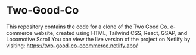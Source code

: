 # Two-Good-Co
This repository contains the code for a clone of the Two Good Co. e-commerce website, created using HTML, Tailwind CSS, React, GSAP, and Locomotive Scroll.You can view the live version of the project on Netlify by visiting: https://two-good-co-ecommerce.netlify.app/ 
